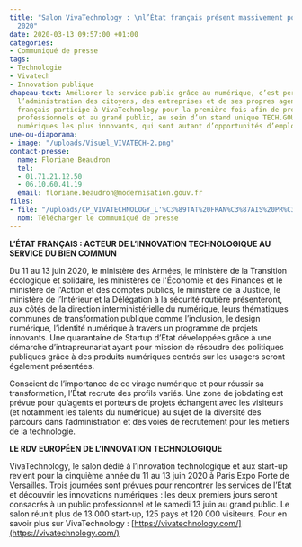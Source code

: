 ```yaml
---
title: "Salon VivaTechnology : \nl’État français présent massivement pour l'édition
  2020"
date: 2020-03-13 09:57:00 +01:00
categories:
- Communiqué de presse
tags:
- Technologie
- Vivatech
- Innovation publique
chapeau-text: Améliorer le service public grâce au numérique, c’est permettre de rapprocher
  l’administration des citoyens, des entreprises et de ses propres agents. L’État
  français participe à VivaTechnology pour la première fois afin de présenter aux
  professionnels et au grand public, au sein d’un stand unique TECH.GOUV, ses projets
  numériques les plus innovants, qui sont autant d’opportunités d’emplois.
une-ou-diaporama:
- image: "/uploads/Visuel_VIVATECH-2.png"
contact-presse:
  name: Floriane Beaudron
  tel:
  - 01.71.21.12.50
  - 06.10.60.41.19
  email: floriane.beaudron@modernisation.gouv.fr
files:
- file: "/uploads/CP_VIVATECHNOLOGY_L'%C3%89TAT%20FRAN%C3%87AIS%20PR%C3%89SENT%20MASSIVEMENT%20POUR%20L'%C3%89DITION%202020.pdf"
  nom: Télécharger le communiqué de presse
---
```


**L’ÉTAT FRANÇAIS : ACTEUR DE L’INNOVATION TECHNOLOGIQUE AU SERVICE DU BIEN COMMUN**

Du 11 au 13 juin 2020, le ministère des Armées, le ministère de la Transition écologique et solidaire, les ministères de l'Économie et des Finances et le ministère de l'Action et des comptes publics, le ministère de la Justice, le ministère de l’Intérieur et la Délégation à la sécurité routière présenteront, aux côtés de la direction interministérielle du numérique, leurs thématiques communes de transformation publique comme l’inclusion, le design numérique, l’identité numérique à travers un programme de projets innovants. Une quarantaine de Startup d’État développées grâce à une démarche d’intrapreunariat ayant pour mission de résoudre des politiques publiques grâce à des produits numériques centrés sur les usagers seront également présentées.

Conscient de l’importance de ce virage numérique et pour réussir sa transformation, l’État recrute des profils variés. Une zone de jobdating est prévue pour qu’agents et porteurs de projets échangent avec les visiteurs (et notamment les talents du numérique) au sujet de la diversité des parcours dans l’administration et des voies de recrutement pour les métiers de la technologie.


**LE RDV EUROPÉEN DE L’INNOVATION TECHNOLOGIQUE**

VivaTechnology, le salon dédié à l’innovation technologique et aux start-up revient pour la cinquième année du 11 au 13 juin 2020 à Paris Expo Porte de Versailles. Trois journées sont prévues pour rencontrer les services de l’État et découvrir les innovations numériques : les deux premiers jours seront consacrés à un public professionnel et le samedi 13 juin au grand public. Le salon réunit plus de 13 000 start-up, 125 pays et 120 000 visiteurs. Pour en savoir plus sur VivaTechnology : [https://vivatechnology.com/](https://vivatechnology.com/)